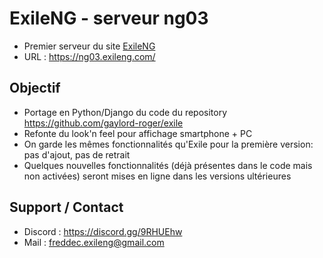 # ExileNG - serveur ng03
- Premier serveur du site [ExileNG](https://exileng.com/)
- URL : https://ng03.exileng.com/

## Objectif
- Portage en Python/Django du code du repository https://github.com/gaylord-roger/exile
- Refonte du look'n feel pour affichage smartphone + PC
- On garde les mêmes fonctionnalités qu'Exile pour la première version: pas d'ajout, pas de retrait
- Quelques nouvelles fonctionnalités (déjà présentes dans le code mais non activées) seront mises en ligne dans les versions ultérieures

## Support / Contact
- Discord : https://discord.gg/9RHUEhw
- Mail : freddec.exileng@gmail.com
